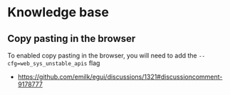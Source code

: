 # Knowledge base

## Copy pasting in the browser

To enabled copy pasting in the browser, you will need to add the `--cfg=web_sys_unstable_apis` flag

- <https://github.com/emilk/egui/discussions/1321#discussioncomment-9178777>
